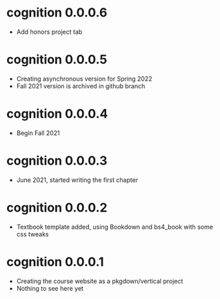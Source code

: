 # cognition 0.0.0.6

- Add honors project tab

# cognition 0.0.0.5

- Creating asynchronous version for Spring 2022
- Fall 2021 version is archived in github branch

# cognition 0.0.0.4

- Begin Fall 2021

# cognition 0.0.0.3

- June 2021, started writing the first chapter

# cognition 0.0.0.2

- Textbook template added, using Bookdown and bs4_book with some css tweaks

# cognition 0.0.0.1

- Creating the course website as a pkgdown/vertical project
- Nothing to see here yet
